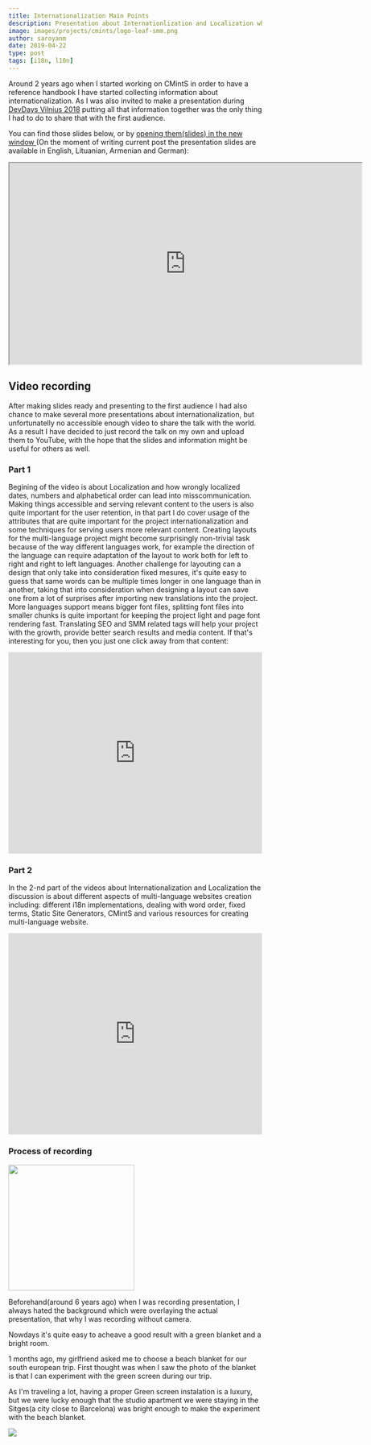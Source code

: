```yaml
---
title: Internationalization Main Points
description: Presentation about Internationlization and Localization where I discuss different technics for implementing multi-language websites, Layouting, SEO, Linguistic details, Fonts, translation management systems and etc.
image: images/projects/cmints/logo-leaf-smm.png
author: saroyanm
date: 2019-04-22
type: post
tags: [i18n, l10n]
---
```


Around 2 years ago when I started working on CMintS in order to have a reference
handbook I have started collecting information about internationalization. As I
was also invited to make a presentation during [DevDays Vilnius
2018](https://devdays.lt/last-year/) putting all that information together was
the only thing I had to do to share that with the first audience.

You can find those slides below, or by <a
href="https://cmints.io/en/presentation" targer="_blank">opening them(slides) in
the new window </a> (On the moment of writing current post the presentation
slides are available in English, Lituanian, Armenian and
German):

<iframe
    width="700"
    height="400"
    src="https://cmints.io/en/presentation">
</iframe>


## Video recording

After making slides ready and presenting to the first audience I had also chance
to make several more presentations about internationalization, but
unfortunatelly no accessible enough video to share the talk with the world. As a
result I have decided to just record the talk on my own and upload them to
YouTube, with the hope that the slides and information might be useful for
others as well.

### Part 1

Begining of the video is about Localization and how wrongly localized dates,
numbers and alphabetical order can lead into misscommunication. Making things
accessible and serving relevant content to the users is also quite important for
the user retention, in that part I do cover usage of the attributes that are
quite important for the project internationalization and some techniques for
serving users more relevant content. Creating layouts for the multi-language
project might become surprisingly non-trivial task because of the way different
languages work, for example the direction of the language can require adaptation
of the layout to work both for left to right and right to left languages.
Another challenge for layouting can a design that only take into consideration
fixed mesures, it's quite easy to guess that same words can be multiple times
longer in one language than in another, taking that into consideration when
designing a layout can save one from a lot of surprises after importing new
translations into the project. More languages support means bigger font files,
splitting font files into smaller chunks is quite important for keeping the
project light and page font rendering fast. Translating SEO and SMM related tags
will help your project with the growth, provide better search results and media
content. If that's interesting for you, then you just one click away from that
content:

<iframe width="100%" height="400" src="https://www.youtube.com/embed/YpRc79o-QHM"
        frameborder="0" 
        allow="accelerometer; autoplay; encrypted-media; gyroscope; picture-in-picture"
        allowfullscreen></iframe>

### Part 2

In the 2-nd part of the videos about Internationalization and Localization the
discussion is about different aspects of multi-language websites creation
including: different i18n implementations, dealing with word order, fixed terms,
Static Site Generators, CMintS and various resources for creating multi-language
website.

<iframe width="100%" height="400" src="https://www.youtube.com/embed/NOQ9dgeVOdo" frameborder="0" allow="accelerometer; autoplay; encrypted-media; gyroscope; picture-in-picture" allowfullscreen></iframe>

### Process of recording

<img src="/images/talks/blanket-choice.png" class="right" width="250">

Beforehand(around 6 years ago) when I was recording presentation, I always hated
the background which were overlaying the actual presentation, that why I was
recording without camera.

Nowdays it's quite easy to acheave a good result with a green blanket and a
bright room.

1 months ago, my girlfriend asked me to choose a beach blanket for our south
european trip. First thought was when I saw the photo of the blanket is that I
can experiment with the green screen during our trip.

As I'm traveling a lot, having a proper Green screen instalation is a luxury,
but we were lucky enough that the studio apartment we were staying in the
Sitges(a city close to Barcelona) was bright enough to make the experiment with
the beach blanket.

<img src="/images/talks/green-screen.jpg">
